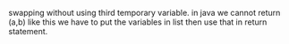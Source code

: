 swapping without using third temporary variable.
in java we cannot return (a,b) like this we have to put the variables in list then use that in return statement.
